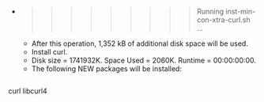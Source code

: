 * >>>>>>>>> Running inst-min-con-xtra-curl.sh ...
  * After this operation, 1,352 kB of additional disk space will be used.
  * Install curl.
  * Disk size = 1741932K. Space Used = 2060K. Runtime = 00:00:00:00.
  * The following NEW packages will be installed:
  ```bash
curl libcurl4
  ```
